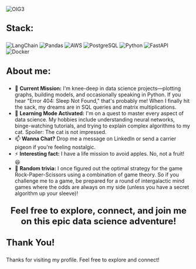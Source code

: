 
![OIG3](https://github.com/user-attachments/assets/258ab042-8789-4286-a861-d1b015b3fb1d)

## <p style="font-size: 24px; font-weight: bold;">Stack:</p>
![LangChain](https://img.shields.io/badge/-LangChain-1c3c3b?style=for-the-badge&logo=langchain)
![Pandas](https://img.shields.io/badge/Pandas-ffffff?style=for-the-badge&logo=Pandas&logoColor=4d77cf)
![AWS](https://img.shields.io/badge/AWS-141f2e?style=for-the-badge&logo=amazon&logoColor=FF9900)
![PostgreSQL](https://img.shields.io/badge/PostgreSQL-ffffff?style=for-the-badge&logo=PostgreSQL&logoColor=336791)
![Python](https://img.shields.io/badge/Python-3776AB?style=for-the-badge&logo=python&logoColor=ffffff)
![FastAPI](https://img.shields.io/badge/FastAPI-005571?style=for-the-badge&logo=fastapi&logoColor=ffffff)
![Docker](https://img.shields.io/badge/Docker-2496ED?style=for-the-badge&logo=docker&logoColor=ffffff)

## <p style="font-size: 24px; font-weight: bold;">About me:</p>
- 🔭 **Current Mission:** I'm knee-deep in data science projects—plotting graphs, building models, and occasionally speaking in Python. If you hear "Error 404: Sleep Not Found," that's probably me! When I finally hit the sack, my dreams are in SQL queries and matrix multiplications.
- 🌱 **Learning Mode Activated:** I'm on a quest to master every aspect of data science. My hobbies include understanding neural networks, binge-watching tutorials, and trying to explain complex algorithms to my cat. Spoiler: The cat is not impressed.
- 📫 **Wanna Chat?** Drop me a message on LinkedIn or send a carrier pigeon if you're feeling nostalgic.
- ⚡ **Interesting fact:** I have a life mission to avoid apples. No, not a fruit! 😆
- 🚀 ****Random trivia:**** I once figured out the optimal strategy for the game Rock-Paper-Scissors using a combination of game theory. So if you challenge me to a game, be prepared for a round of intergalactic mind games where the odds are always on my side (unless you have a secret algorithm up your sleeve)!



###
<p align="center" style="font-size: 24px; font-weight: bold;">Feel free to explore, connect, and join me on this epic data science adventure!</p>

## <p style="font-size: 24px; font-weight: bold;">Thank You!</p>
Thanks for visiting my profile. Feel free to explore and connect!
